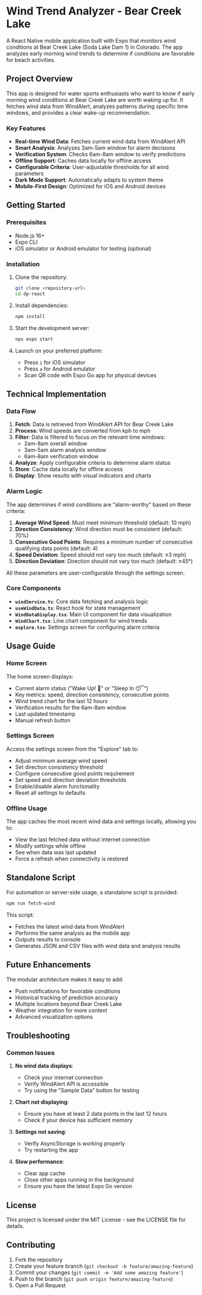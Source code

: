 # Wind Trend Analyzer - Bear Creek Lake

A React Native mobile application built with Expo that monitors wind conditions at Bear Creek Lake (Soda Lake Dam 1) in Colorado. The app analyzes early morning wind trends to determine if conditions are favorable for beach activities.

## Project Overview

This app is designed for water sports enthusiasts who want to know if early morning wind conditions at Bear Creek Lake are worth waking up for. It fetches wind data from WindAlert, analyzes patterns during specific time windows, and provides a clear wake-up recommendation.

### Key Features

- **Real-time Wind Data**: Fetches current wind data from WindAlert API
- **Smart Analysis**: Analyzes 3am-5am window for alarm decisions
- **Verification System**: Checks 6am-8am window to verify predictions
- **Offline Support**: Caches data locally for offline access
- **Configurable Criteria**: User-adjustable thresholds for all wind parameters
- **Dark Mode Support**: Automatically adapts to system theme
- **Mobile-First Design**: Optimized for iOS and Android devices

## Getting Started

### Prerequisites

- Node.js 16+
- Expo CLI
- iOS simulator or Android emulator for testing (optional)

### Installation

1. Clone the repository:
   ```bash
   git clone <repository-url>
   cd dp-react
   ```

2. Install dependencies:
   ```bash
   npm install
   ```

3. Start the development server:
   ```bash
   npx expo start
   ```

4. Launch on your preferred platform:
   - Press `i` for iOS simulator
   - Press `a` for Android emulator
   - Scan QR code with Expo Go app for physical devices

## Technical Implementation

### Data Flow

1. **Fetch**: Data is retrieved from WindAlert API for Bear Creek Lake
2. **Process**: Wind speeds are converted from kph to mph
3. **Filter**: Data is filtered to focus on the relevant time windows:
   - 2am-8am overall window
   - 3am-5am alarm analysis window
   - 6am-8am verification window
4. **Analyze**: Apply configurable criteria to determine alarm status
5. **Store**: Cache data locally for offline access
6. **Display**: Show results with visual indicators and charts

### Alarm Logic

The app determines if wind conditions are "alarm-worthy" based on these criteria:

1. **Average Wind Speed**: Must meet minimum threshold (default: 10 mph)
2. **Direction Consistency**: Wind direction must be consistent (default: 70%)
3. **Consecutive Good Points**: Requires a minimum number of consecutive qualifying data points (default: 4)
4. **Speed Deviation**: Speed should not vary too much (default: ±3 mph)
5. **Direction Deviation**: Direction should not vary too much (default: ±45°)

All these parameters are user-configurable through the settings screen.

### Core Components

- **`windService.ts`**: Core data fetching and analysis logic
- **`useWindData.ts`**: React hook for state management
- **`WindDataDisplay.tsx`**: Main UI component for data visualization
- **`WindChart.tsx`**: Line chart component for wind trends
- **`explore.tsx`**: Settings screen for configuring alarm criteria

## Usage Guide

### Home Screen

The home screen displays:
- Current alarm status ("Wake Up! 🌊" or "Sleep In 😴")
- Key metrics: speed, direction consistency, consecutive points
- Wind trend chart for the last 12 hours
- Verification results for the 6am-8am window
- Last updated timestamp
- Manual refresh button

### Settings Screen

Access the settings screen from the "Explore" tab to:
- Adjust minimum average wind speed
- Set direction consistency threshold
- Configure consecutive good points requirement
- Set speed and direction deviation thresholds
- Enable/disable alarm functionality
- Reset all settings to defaults

### Offline Usage

The app caches the most recent wind data and settings locally, allowing you to:
- View the last fetched data without internet connection
- Modify settings while offline
- See when data was last updated
- Force a refresh when connectivity is restored

## Standalone Script

For automation or server-side usage, a standalone script is provided:

```bash
npm run fetch-wind
```

This script:
- Fetches the latest wind data from WindAlert
- Performs the same analysis as the mobile app
- Outputs results to console
- Generates JSON and CSV files with wind data and analysis results

## Future Enhancements

The modular architecture makes it easy to add:
- Push notifications for favorable conditions
- Historical tracking of prediction accuracy
- Multiple locations beyond Bear Creek Lake
- Weather integration for more context
- Advanced visualization options

## Troubleshooting

### Common Issues

1. **No wind data displays**:
   - Check your internet connection
   - Verify WindAlert API is accessible
   - Try using the "Sample Data" button for testing

2. **Chart not displaying**:
   - Ensure you have at least 2 data points in the last 12 hours
   - Check if your device has sufficient memory

3. **Settings not saving**:
   - Verify AsyncStorage is working properly
   - Try restarting the app

4. **Slow performance**:
   - Clear app cache
   - Close other apps running in the background
   - Ensure you have the latest Expo Go version

## License

This project is licensed under the MIT License - see the LICENSE file for details.

## Contributing

1. Fork the repository
2. Create your feature branch (`git checkout -b feature/amazing-feature`)
3. Commit your changes (`git commit -m 'Add some amazing feature'`)
4. Push to the branch (`git push origin feature/amazing-feature`)
5. Open a Pull Request
